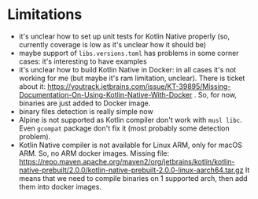 # Limitations

- it's unclear how to set up unit tests for Kotlin Native properly (so, currently coverage is low as it's unclear
how it should be)
- maybe support of `libs.versions.toml` has problems in some corner cases: it's interesting to have examples
- it's unclear how to build Kotlin Native in Docker: in all cases it's not working for me (but maybe it's ram limitation, unclear). There is ticket about it: https://youtrack.jetbrains.com/issue/KT-39895/Missing-Documentation-On-Using-Kotlin-Native-With-Docker .
  So, for now, binaries are just added to Docker image.
- binary files detection is really simple now
- Alpine is not supported as Kotlin compiler don't work with `musl libc`. Even `gcompat` package don't fix it (most probably some detection problem).
- Kotlin Native compiler is not available for Linux ARM, only for macOS ARM. So, no ARM docker images. Missing file: https://repo.maven.apache.org/maven2/org/jetbrains/kotlin/kotlin-native-prebuilt/2.0.0/kotlin-native-prebuilt-2.0.0-linux-aarch64.tar.gz
  It means that we need to compile binaries on 1 supported arch, then add them into docker images.
